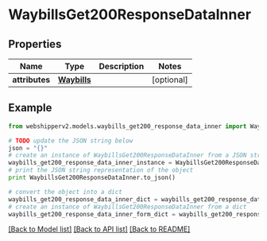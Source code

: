 # WaybillsGet200ResponseDataInner


## Properties
Name | Type | Description | Notes
------------ | ------------- | ------------- | -------------
**attributes** | [**Waybills**](Waybills.md) |  | [optional] 

## Example

```python
from webshipperv2.models.waybills_get200_response_data_inner import WaybillsGet200ResponseDataInner

# TODO update the JSON string below
json = "{}"
# create an instance of WaybillsGet200ResponseDataInner from a JSON string
waybills_get200_response_data_inner_instance = WaybillsGet200ResponseDataInner.from_json(json)
# print the JSON string representation of the object
print WaybillsGet200ResponseDataInner.to_json()

# convert the object into a dict
waybills_get200_response_data_inner_dict = waybills_get200_response_data_inner_instance.to_dict()
# create an instance of WaybillsGet200ResponseDataInner from a dict
waybills_get200_response_data_inner_form_dict = waybills_get200_response_data_inner.from_dict(waybills_get200_response_data_inner_dict)
```
[[Back to Model list]](../README.md#documentation-for-models) [[Back to API list]](../README.md#documentation-for-api-endpoints) [[Back to README]](../README.md)


